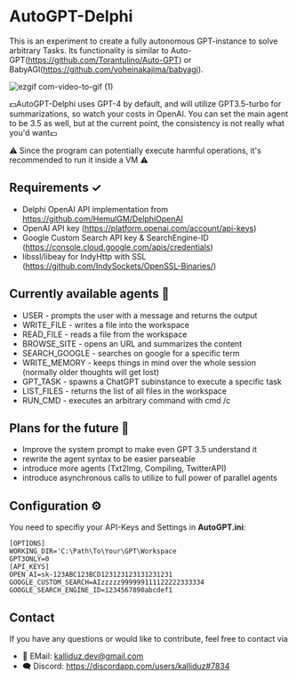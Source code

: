 # AutoGPT-Delphi
This is an experiment to create a fully autonomous GPT-instance to solve arbitrary Tasks. Its functionality is similar to Auto-GPT(https://github.com/Torantulino/Auto-GPT) or BabyAGI(https://github.com/yoheinakajima/babyagi).

![ezgif com-video-to-gif (1)](https://user-images.githubusercontent.com/15607730/232590795-d923039a-b32c-423a-ab3c-f8e3ad80abf6.gif)


💵AutoGPT-Delphi uses GPT-4 by default, and will utilize GPT3.5-turbo for summarizations, so watch your costs in OpenAI. You can set the main agent to be 3.5 as well,
but at the current point, the consistency is not really what you'd want💵

⚠ Since the program can potentially execute harmful operations, it's recommended to run it inside a VM ⚠

## Requirements ✓
  - Delphi OpenAI API implementation from https://github.com/HemulGM/DelphiOpenAI
  - OpenAI API key (https://platform.openai.com/account/api-keys)
  - Google Custom Search API key & SearchEngine-ID (https://console.cloud.google.com/apis/credentials)
  - libssl/libeay for IndyHttp with SSL (https://github.com/IndySockets/OpenSSL-Binaries/)
## Currently available agents 🤖
  - USER          - prompts the user with a message and returns the output
  - WRITE_FILE    - writes a file into the workspace
  - READ_FILE     - reads a file from the workspace
  - BROWSE_SITE   - opens an URL and summarizes the content
  - SEARCH_GOOGLE - searches on google for a specific term 
  - WRITE_MEMORY  - keeps things in mind over the whole session (normally older thoughts will get lost)
  - GPT_TASK      - spawns a ChatGPT subinstance to execute a specific task
  - LIST_FILES    - returns the list of all files in the workspace
  - RUN_CMD       - executes an arbitrary command with cmd /c
## Plans for the future 🔮
  - Improve the system prompt to make even GPT 3.5 understand it
  - rewrite the agent syntax to be easier parseable
  - introduce more agents (Txt2Img, Compiling, TwitterAPI)
  - introduce asynchronous calls to utilize to full power of parallel agents
## Configuration ⚙
You need to specifiy your API-Keys and Settings in **AutoGPT.ini**:
```
[OPTIONS]
WORKING_DIR='C:\Path\To\Your\GPT\Workspace
GPT3ONLY=0
[API_KEYS]
OPEN_AI=sk-123ABC123BCD123123123131231231
GOOGLE_CUSTOM_SEARCH=AIzzzzz999999111122222333334
GOOGLE_SEARCH_ENGINE_ID=1234567890abcdef1

```

## Contact
If you have any questions or would like to contribute, feel free to contact via 
  - 📧 EMail: kalliduz.dev@gmail.com
  - 🗨 Discord: https://discordapp.com/users/kalliduz#7834
 
